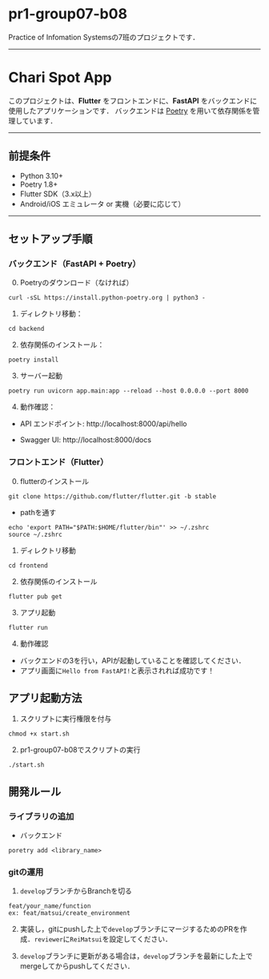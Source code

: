 # pr1-group07-b08
Practice of Infomation Systemsの7班のプロジェクトです．

---

# Chari Spot App

このプロジェクトは、**Flutter** をフロントエンドに、**FastAPI** をバックエンドに使用したアプリケーションです． 
バックエンドは [Poetry](https://python-poetry.org/) を用いて依存関係を管理しています．

---

## 前提条件

- Python 3.10+
- Poetry 1.8+
- Flutter SDK（3.x以上）
- Android/iOS エミュレータ or 実機（必要に応じて）

---

## セットアップ手順

### バックエンド（FastAPI + Poetry）

0. Poetryのダウンロード（なければ）
```
curl -sSL https://install.python-poetry.org | python3 -
```

1. ディレクトリ移動：

```
cd backend
```

2. 依存関係のインストール：

```
poetry install
```

3. サーバー起動
```
poetry run uvicorn app.main:app --reload --host 0.0.0.0 --port 8000
```

4. 動作確認：

* API エンドポイント: http://localhost:8000/api/hello

* Swagger UI: http://localhost:8000/docs

### フロントエンド（Flutter）

0. flutterのインストール
```
git clone https://github.com/flutter/flutter.git -b stable
```
* pathを通す
```
echo 'export PATH="$PATH:$HOME/flutter/bin"' >> ~/.zshrc
source ~/.zshrc
```

1. ディレクトリ移動
```
cd frontend
```

2. 依存関係のインストール
```
flutter pub get
```

3. アプリ起動
```
flutter run
```

4. 動作確認
* バックエンドの3を行い，APIが起動していることを確認してください．
* アプリ画面に`Hello from FastAPI!`と表示されれば成功です！

## アプリ起動方法

1. スクリプトに実行権限を付与
```
chmod +x start.sh
```

2.  pr1-group07-b08でスクリプトの実行
```
./start.sh
```
## 開発ルール

### ライブラリの追加
* バックエンド
```
poretry add <library_name>
```

### gitの運用
1. ``develop``ブランチからBranchを切る
```
feat/your_name/function
ex: feat/matsui/create_environment
```
2. 実装し，gitにpushした上で``develop``ブランチにマージするためのPRを作成．``reviewer``に``ReiMatsui``を設定してください．

3. ``develop``ブランチに更新がある場合は，``develop``ブランチを最新にした上でmergeしてからpushしてください．